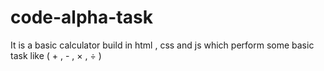# code-alpha-task
It is a basic calculator build in html , css and js which perform some basic task like ( + , - , × , ÷ )
